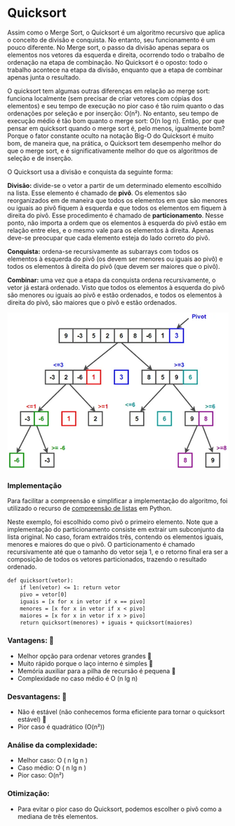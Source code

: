 # Quicksort

Assim como o Merge Sort, o Quicksort é um algoritmo recursivo que aplica o conceito de divisão e conquista. No entanto, seu funcionamento é um pouco diferente. No Merge sort, o passo da divisão apenas separa os elementos nos vetores da esquerda e direita, ocorrendo todo o trabalho de ordenação na etapa de combinação. No Quicksort é o oposto: todo o trabalho acontece na etapa da divisão, enquanto que a etapa de combinar apenas junta o resultado.

O quicksort tem algumas outras diferenças em relação ao merge sort: funciona localmente \(sem precisar de criar vetores com cópias dos elementos\) e seu tempo de execução no pior caso é tão ruim quanto o das ordenações por seleção e por inserção: O\(n²\). No entanto, seu tempo de execução médio é tão bom quanto o merge sort: O\(n log n\). Então, por que pensar em quicksort quando o merge sort é, pelo menos, igualmente bom? Porque o fator constante oculto na notação Big-O do Quicksort é muito bom, de maneira que, na prática, o Quicksort tem desempenho melhor do que o merge sort, e é significativamente melhor do que os algoritmos de seleção e de inserção.

O Quicksort usa a divisão e conquista da seguinte forma:

**Divisão:** divide-se o vetor a partir de um determinado elemento escolhido na lista. Esse elemento é chamado de **pivô**. Os elementos são reorganizados em de maneira que todos os elementos em que são menores ou iguais ao pivô fiquem à esquerda e que todos os elementos em fiquem à direita do pivô. Esse procedimento é chamado de **particionamento**. Nesse ponto, não importa a ordem que os elementos à esquerda do pivô estão em relação entre eles, e o mesmo vale para os elementos à direita. Apenas deve-se preocupar que cada elemento esteja do lado correto do pivô. 

**Conquista:** ordena-se recursivamente as subarrays com todos os elementos à esquerda do pivô \(os  devem ser menores ou iguais ao pivô\) e todos os elementos à direita do pivô \(que devem ser maiores que o pivô\).

**Combinar:** uma vez que a etapa da conquista ordena recursivamente, o vetor já estará ordenado. Visto que todos os elementos à esquerda do pivô são menores ou iguais ao pivô e estão ordenados, e todos os elementos à direita do pivô, são maiores que o pivô e estão ordenados. 

![](../.gitbook/assets/image%20%2836%29.png)

### Implementação

Para facilitar a compreensão e simplificar a implementação do algoritmo, foi utilizado o recurso de [compreensão de listas](https://www.codingame.com/playgrounds/52499/programacao-python-intermediario---prof--marco-vaz/compreensao-de-listas-exemplos) em Python.

Neste exemplo, foi escolhido como pivô o primeiro elemento. Note que a implementação do particionamento consiste em extrair um subconjunto da lista original. No caso, foram extraídos três, contendo os elementos iguais, menores e maiores do que o pivô. O particionamento é chamado recursivamente até que o tamanho do vetor seja 1, e o retorno final era ser a composição de todos os vetores particionados, trazendo o resultado ordenado. 

```text
def quicksort(vetor):
    if len(vetor) <= 1: return vetor
    pivo = vetor[0]
    iguais = [x for x in vetor if x == pivo]
    menores = [x for x in vetor if x < pivo]
    maiores = [x for x in vetor if x > pivo]
    return quicksort(menores) + iguais + quicksort(maiores)
```

### Vantagens:  

* Melhor opção para ordenar vetores grandes  
* Muito rápido porque o laço interno é simples  
* Memória auxiliar para a pilha de recursão é pequena  
* Complexidade no caso médio é O \(n lg n\) 

### Desvantagens:  

* Não é estável \(não conhecemos forma eficiente para tornar o quicksort estável\)  
* Pior caso é quadrático \(O\(n²\)\)

### Análise da complexidade:

* Melhor caso: O \( n lg n \)
* Caso médio: O \( n lg n \)
* Pior caso: O\(n²\)

### Otimização:

* Para evitar o pior caso do Quicksort, podemos escolher o pivô como a mediana de três elementos.

